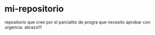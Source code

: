 # mi-repositorio
repositorio que cree por el parcialito de progra que necesito aprobar con urgencia. abrazo!!!
